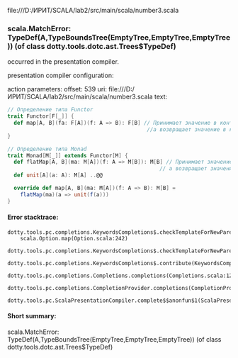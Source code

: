 file:///D:/ИРИТ/SCALA/lab2/src/main/scala/number3.scala
### scala.MatchError: TypeDef(A,TypeBoundsTree(EmptyTree,EmptyTree,EmptyTree)) (of class dotty.tools.dotc.ast.Trees$TypeDef)

occurred in the presentation compiler.

presentation compiler configuration:


action parameters:
offset: 539
uri: file:///D:/ИРИТ/SCALA/lab2/src/main/scala/number3.scala
text:
```scala
// Определение типа Functor
trait Functor[F[_]] {
  def map[A, B](fa: F[A])(f: A => B): F[B] // Принимает значение в контексте F[A] и функцию f: A => B, 
                                            //а возвращает значение в контексте F[B]
}

// Определение типа Monad
trait Monad[M[_]] extends Functor[M] {
  def flatMap[A, B](ma: M[A])(f: A => M[B]): M[B] // Принимает значение в контексте M[A] и функцию f: A => M[B], 
                                                // а возвращает значение в контексте M[B]
  def unit[A](a: A): M[A] ..@@

  override def map[A, B](ma: M[A])(f: A => B): M[B] =
    flatMap(ma)(a => unit(f(a)))
}

```



#### Error stacktrace:

```
dotty.tools.pc.completions.KeywordsCompletions$.checkTemplateForNewParents$$anonfun$2(KeywordsCompletions.scala:218)
	scala.Option.map(Option.scala:242)
	dotty.tools.pc.completions.KeywordsCompletions$.checkTemplateForNewParents(KeywordsCompletions.scala:215)
	dotty.tools.pc.completions.KeywordsCompletions$.contribute(KeywordsCompletions.scala:44)
	dotty.tools.pc.completions.Completions.completions(Completions.scala:122)
	dotty.tools.pc.completions.CompletionProvider.completions(CompletionProvider.scala:90)
	dotty.tools.pc.ScalaPresentationCompiler.complete$$anonfun$1(ScalaPresentationCompiler.scala:146)
```
#### Short summary: 

scala.MatchError: TypeDef(A,TypeBoundsTree(EmptyTree,EmptyTree,EmptyTree)) (of class dotty.tools.dotc.ast.Trees$TypeDef)